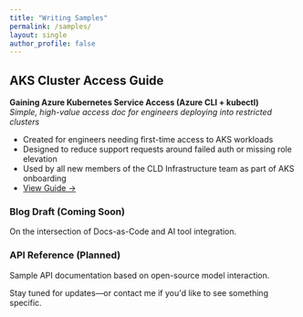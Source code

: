 ```yaml
---
title: "Writing Samples"
permalink: /samples/
layout: single
author_profile: false
---
```


## AKS Cluster Access Guide

**Gaining Azure Kubernetes Service Access (Azure CLI + kubectl)**  
_Simple, high-value access doc for engineers deploying into restricted clusters_

- Created for engineers needing first-time access to AKS workloads
- Designed to reduce support requests around failed auth or missing role elevation
- Used by all new members of the CLD Infrastructure team as part of AKS onboarding
- [View Guide →](/portfolio/samples/aks-access/)

### Blog Draft (Coming Soon)
On the intersection of Docs-as-Code and AI tool integration.

### API Reference (Planned)
Sample API documentation based on open-source model interaction.

Stay tuned for updates—or contact me if you'd like to see something specific.
